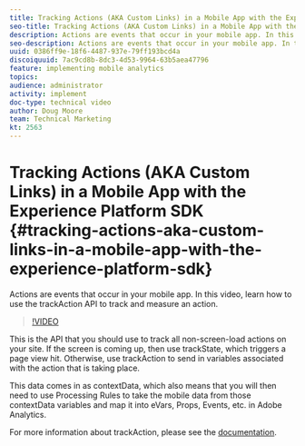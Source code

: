 ```yaml
---
title: Tracking Actions (AKA Custom Links) in a Mobile App with the Experience Platform SDK
seo-title: Tracking Actions (AKA Custom Links) in a Mobile App with the Experience Platform SDK
description: Actions are events that occur in your mobile app. In this video, learn how to use the trackAction API to track and measure an action. 
seo-description: Actions are events that occur in your mobile app. In this video, learn how to use the trackAction API to track and measure an action. 
uuid: 0386ff9e-18f6-4487-937e-79ff193bcd4a
discoiquuid: 7ac9cd8b-8dc3-4d53-9964-63b5aea47796
feature: implementing mobile analytics
topics: 
audience: administrator
activity: implement
doc-type: technical video
author: Doug Moore
team: Technical Marketing
kt: 2563
---
```


# Tracking Actions (AKA Custom Links) in a Mobile App with the Experience Platform SDK {#tracking-actions-aka-custom-links-in-a-mobile-app-with-the-experience-platform-sdk}

Actions are events that occur in your mobile app. In this video, learn how to use the trackAction API to track and measure an action.

>[!VIDEO](https://video.tv.adobe.com/v/26268/?quality=12)

This is the API that you should use to track all non-screen-load actions on your site. If the screen is coming up, then use trackState, which triggers a page view hit. Otherwise, use trackAction to send in variables associated with the action that is taking place.

This data comes in as contextData, which also means that you will then need to use Processing Rules to take the mobile data from those contextData variables and map it into eVars, Props, Events, etc. in Adobe Analytics.

For more information about trackAction, please see the [documentation](https://aep-sdks.gitbook.io/docs/using-mobile-extensions/mobile-core/configuration-reference/mobile-core-api-reference).
